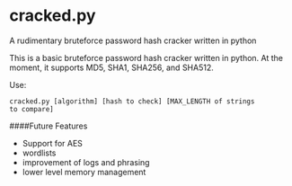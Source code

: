 cracked.py
==========

A rudimentary bruteforce password hash cracker written in python


This is a basic bruteforce password hash cracker written in python. At the moment, it supports MD5, SHA1, SHA256, and SHA512.

Use:

<code>cracked.py [algorithm] [hash to check] [MAX_LENGTH of strings to compare]</code>

####Future Features
* Support for AES
* wordlists
* improvement of logs and phrasing
* lower level memory management
